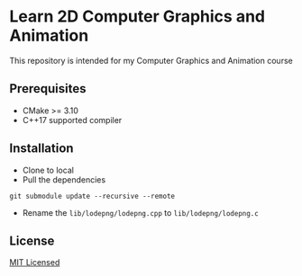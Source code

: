 # Learn 2D Computer Graphics and Animation

This repository is intended for my Computer Graphics and Animation course

## Prerequisites

- CMake >= 3.10
- C++17 supported compiler

## Installation

- Clone to local
- Pull the dependencies

```
git submodule update --recursive --remote
```

- Rename the `lib/lodepng/lodepng.cpp` to `lib/lodepng/lodepng.c`

## License

[MIT Licensed](LICENSE)
